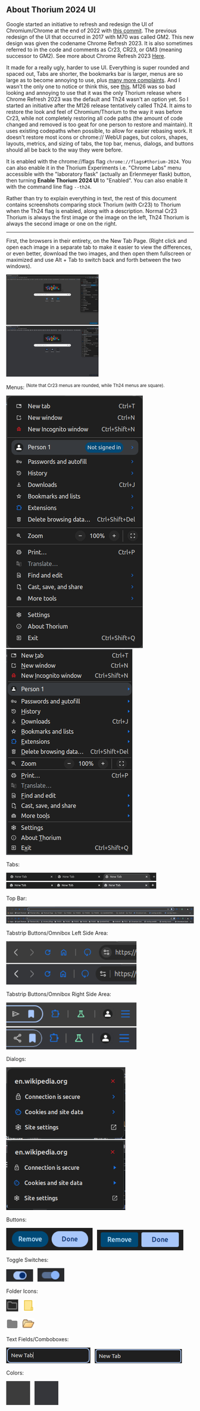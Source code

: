 ## About Thorium 2024 UI

Google started an initiative to refresh and redesign the UI of Chromium/Chrome 
at the end of 2022 with [this commit](https://source.chromium.org/chromium/chromium/src/+/9bebadaa2a460012b124ba795587b1603bb3f6a2). 
The previous redesign of the UI that occurred in 2017 with M70 was called GM2. 
This new design was given the codename Chrome Refresh 2023. It is also sometimes 
referred to in the code and comments as Cr23, CR23, or GM3 (meaning successor to GM2).
See more about Chrome Refresh 2023 [Here](ss).

It made for a really ugly, harder to use UI. Everything is super rounded and spaced out, 
Tabs are shorter, the bookmarks bar is larger, menus are so large as to become 
annoying to use, plus [many more complaints](https://github.com/Alex313031/thorium/releases/tag/M126.0.6478.246#readme). 
And I wasn't the only one to notice or think this, see [this](https://www.tomshardware.com/software/i-hate-chrome-browsers-new-design-with-a-burning-passion-heres-how-to-revert-to-the-classic-one). 
M126 was so bad looking and annoying to use that it was the only Thorium release where Chrome 
Refresh 2023 was the default and Th24 wasn't an option yet. 
So I started an initiative after the M126 release tentatively called Th24. 
It aims to restore the look and feel of Chromium/Thorium to the way it was before Cr23, 
while not completely restoring all code paths (the amount of code changed and removed is 
too geat for one person to restore and maintain). It uses existing codepaths when possible, 
to allow for easier rebasing work. It doesn't restore most icons or chrome:// WebUI pages, 
but colors, shapes, layouts, metrics, and sizing of tabs, the top bar, menus, dialogs, and 
buttons should all be back to the way they were before.

It is enabled with the chrome://flags flag `chrome://flags#thorium-2024`. You can also 
enable it in the Thorium Experiments i.e. "Chrome Labs" menu accessible with the 
"laboratory flask" (actually an Erlenmeyer flask) button, then turning __Enable Thorium 
2024 UI__ to "Enabled". You can also enable it with the command line flag `--th24`.

Rather than try to explain everything in text, the rest of this document contains 
screenshots comparing stock Thorium (with Cr23) to Thorium when the Th24 flag is enabled, along
with a description. Normal Cr23 Thorium is always the first image or the image on the left, 
Th24 Thorium is always the second image or one on the right.

----------------------------------------------------------------------------------------------

First, the browsers in their entirety, on the New Tab Page. (Right click and open each image in a separate tab 
to make it easier to view the differences, or even better, download the two images, and then open 
them fullscreen or maximized and use Alt + Tab to switch back and forth between the two windows).

  <img src="https://raw.githubusercontent.com/Alex313031/thorium/refs/heads/main/docs/imgs/cr23_full_browser.png" width="49.3%"> &nbsp; <img src="https://raw.githubusercontent.com/Alex313031/thorium/refs/heads/main/docs/imgs/th24_full_browser.png" width="49.3%">

Menus: <sup>(Note that Cr23 menus are rounded, while Th24 menus are square).</sup>

  <img src="https://raw.githubusercontent.com/Alex313031/thorium/refs/heads/main/docs/imgs/cr23_menu.png"> &nbsp; <img src="https://raw.githubusercontent.com/Alex313031/thorium/refs/heads/main/docs/imgs/th24_menu.png">

Tabs:

  <img src="https://raw.githubusercontent.com/Alex313031/thorium/refs/heads/main/docs/imgs/cr23_tabs.png" width="80%">  
  <img src="https://raw.githubusercontent.com/Alex313031/thorium/refs/heads/main/docs/imgs/th24_tabs.png" width="80%">

Top Bar:

  <img src="https://raw.githubusercontent.com/Alex313031/thorium/refs/heads/main/docs/imgs/cr23_top_bar.png" width="100%">  
  <img src="https://raw.githubusercontent.com/Alex313031/thorium/refs/heads/main/docs/imgs/th24_top_bar.png" width="100%">

Tabstrip Buttons/Omnibox Left Side Area:

  <img src="https://raw.githubusercontent.com/Alex313031/thorium/refs/heads/main/docs/imgs/cr23_left_buttons.png" width="350px"> &nbsp; <img src="https://raw.githubusercontent.com/Alex313031/thorium/refs/heads/main/docs/imgs/th24_left_buttons.png" width="350px">

Tabstrip Buttons/Omnibox Right Side Area:

  <img src="https://raw.githubusercontent.com/Alex313031/thorium/refs/heads/main/docs/imgs/cr23_right_buttons.png" width="350px"> &nbsp; <img src="https://raw.githubusercontent.com/Alex313031/thorium/refs/heads/main/docs/imgs/th24_right_buttons.png" width="350px">

Dialogs:

  <img src="https://raw.githubusercontent.com/Alex313031/thorium/refs/heads/main/docs/imgs/cr23_dialog.png" width="320px"> &nbsp; <img src="https://raw.githubusercontent.com/Alex313031/thorium/refs/heads/main/docs/imgs/th24_dialog.png" width="320px">

Buttons:

  <img src="https://raw.githubusercontent.com/Alex313031/thorium/refs/heads/main/docs/imgs/cr23_button.png" width="232px"> &nbsp; <img src="https://raw.githubusercontent.com/Alex313031/thorium/refs/heads/main/docs/imgs/th24_button.png" width="232px">

Toggle Switches:

  <img src="https://raw.githubusercontent.com/Alex313031/thorium/refs/heads/main/docs/imgs/cr23_toggle.png" width="72px"> &nbsp; <img src="https://raw.githubusercontent.com/Alex313031/thorium/refs/heads/main/docs/imgs/th24_toggle.png" width="72px">

Folder Icons:

  <img src="https://raw.githubusercontent.com/Alex313031/thorium/refs/heads/main/docs/imgs/cr23_bookmark_folder.png" width="32px"> &nbsp; <img src="https://raw.githubusercontent.com/Alex313031/thorium/refs/heads/main/docs/imgs/th24_bookmark_folder.png" width="32px">

  <img src="https://raw.githubusercontent.com/Alex313031/thorium/refs/heads/main/docs/imgs/cr23_folder.png" width="32px"> &nbsp; <img src="https://raw.githubusercontent.com/Alex313031/thorium/refs/heads/main/docs/imgs/th24_folder.png" width="32px">

<!-- Side Panel Resize Handle: -->

  <!-- <img src="https://raw.githubusercontent.com/Alex313031/thorium/refs/heads/main/docs/imgs/cr23_bookmark_folder.png" width="32px"> &nbsp; <img src="https://raw.githubusercontent.com/Alex313031/thorium/refs/heads/main/docs/imgs/th24_bookmark_folder.png" width="32px"> -->

Text Fields/Comboboxes:

  <img src="https://raw.githubusercontent.com/Alex313031/thorium/refs/heads/main/docs/imgs/cr23_textfield.png"> &nbsp; <img src="https://raw.githubusercontent.com/Alex313031/thorium/refs/heads/main/docs/imgs/th24_textfield.png">

Colors:

  <img src="https://raw.githubusercontent.com/Alex313031/thorium/refs/heads/main/docs/imgs/cr23_color.png"> &nbsp; <img src="https://raw.githubusercontent.com/Alex313031/thorium/refs/heads/main/docs/imgs/th24_color.png">
